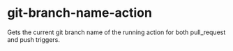 # git-branch-name-action

Gets the current git branch name of the running action for both pull_request and push triggers.
